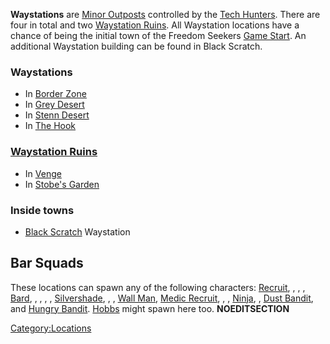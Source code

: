 **Waystations** are [Minor Outposts](Minor_Outposts.md "wikilink")
controlled by the [Tech Hunters](03%20-%20Projects%20&%20Wikis/Kenshi/Kenshi%20Wiki/Kenshi%20Wiki%20Template/Tech_Hunters.md "wikilink"). There are
four in total and two [Waystation Ruins](Waystation_Ruins.md "wikilink").
All Waystation locations have a chance of being the initial town of the
Freedom Seekers [Game Start](Game_Starts.md "wikilink"). An additional
Waystation building can be found in Black Scratch.

### Waystations

- In [Border Zone](Waystation_(Border_Zone).md "wikilink")
- In [Grey Desert](Waystation_(Grey_Desert).md "wikilink")
- In [Stenn Desert](Waystation_(Stenn_Desert).md "wikilink")
- In [The Hook](Waystation_(The_Hook).md "wikilink")

### [Waystation Ruins](Waystation_Ruins.md "wikilink")

- In [Venge](Venge.md "wikilink")
- In [Stobe's Garden](Stobe's_Garden.md "wikilink")

### Inside towns

- [Black Scratch](Black_Scratch.md "wikilink") Waystation

## Bar Squads

These locations can spawn any of the following characters:
[Recruit](Recruit.md "wikilink"), [](Adventurer_Recruit.md), [](Fighter_Recruit.md), [](Amateur_Recruit.md), [Bard](Bard.md "wikilink"), [](Ex-Slave_Recruit.md), [](Outlaw_Recruit.md), [](Tenacious_Recruit.md), [](Recruit_Seeking_Revenge.md),
[Silvershade](Silvershade.md "wikilink"), [](Outlaw_Medic.md), [](Engineer_Recruit.md), [Wall Man](Wall_Man.md "wikilink"),
[Medic Recruit](Medic_Recruit.md "wikilink"), [](Bar_Thug_Drunk.md), [](Flotsam_Ninja.md), [Ninja](Ninja.md "wikilink"), [](Sand_Ninja.md), [Dust Bandit](Dust_Bandit.md "wikilink"),
and [Hungry Bandit](Hungry_Bandit.md "wikilink"). [Hobbs](Hobbs.md "wikilink")
might spawn here too. __NOEDITSECTION__

[Category:Locations](Category:Locations "wikilink")